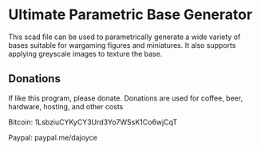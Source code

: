 # Ultimate Parametric Base Generator

This scad file can be used to parametrically generate a wide variety
of bases suitable for wargaming figures and miniatures. It also supports
applying greyscale images to texture the base.

## Donations

If like this program, please donate. Donations are used for coffee, beer, hardware, hosting, and other costs

Bitcoin: 1LsbziuCYKyCY3Urd3Yo7WSsK1Co6wjCqT 

Paypal: paypal.me/dajoyce
